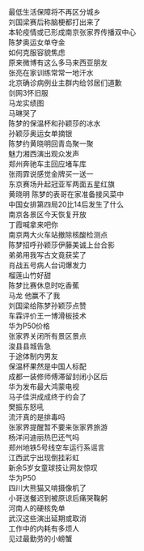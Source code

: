 最低生活保障将不再区分城乡  
刘国梁赛后称脑梗都打出来了  
本轮疫情或已形成南京张家界传播双中心  
陈梦奥运女单夺金  
如何克服容貌焦虑  
原来微博有这么多马来西亚朋友  
张亮在家训练常常一地汗水  
北京确诊病例业主群内给邻居们道歉  
剑网3怀旧服  
马龙实绩图  
马琳哭了  
陈梦的保温杯和孙颖莎的冰水  
孙颖莎奥运女单摘银  
陈梦约黄晓明回青岛聚一聚  
魅力湘西演出观众发声  
郑州奔驰车主回应堵车库  
张雨霏说感觉金牌买一送一  
东京赛场升起冠亚军两面五星红旗  
黄晓明 陈梦的表哥在家准备接风菜中  
中国女排第四局20比14后发生了什么  
南京各景区今天恢复开放  
丁霞喊拿来吧你  
南京两大火车站撤除核酸检测点  
陈梦招呼孙颖莎伊藤美诚上台合影  
弟弟用我写古文竟获奖了  
肖战五号病人台词爆发力  
榴莲山竹好甜  
陈梦比赛休息时吃香蕉  
马龙 他赢不了我  
刘国梁给陈梦孙颖莎点赞  
车霖评价王一博滑板技术  
华为P50价格  
张家界关闭所有景区景点  
浚县县城告急  
于途体制内男友  
保温杯果然是中国人标配  
成都一装修师傅滞留封闭小区后  
华为发布最大鸿蒙电视  
马子佳洪成成终于约会了  
樊振东怒吼  
流汗真的是排毒吗  
张家界提醒暂不要来张家界旅游  
杨洋问迪丽热巴还气吗  
郑州地铁5号线空车运行系谣言  
江西武宁出现倒挂彩虹  
新余5岁女童球技让网友惊叹  
华为P50  
四川大熊猫又啃摄像机了  
小哥送餐迟到被原谅后痛哭鞠躬  
河南人的硬核免单  
武汉这些演出延期或取消  
工作中的内耗有多烦人  
见过最勤劳的小螃蟹  
